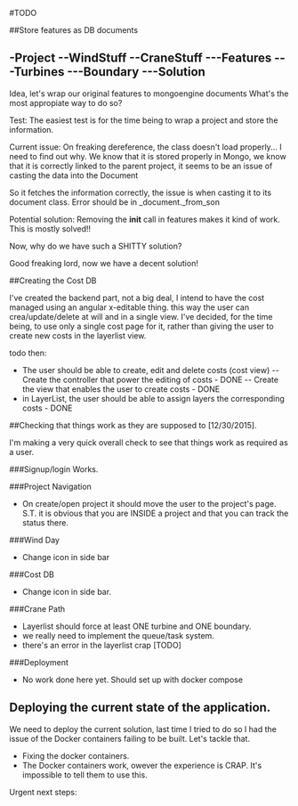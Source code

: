#TODO

##Store features as DB documents

-Project
--WindStuff
--CraneStuff
---Features
---Turbines
---Boundary
---Solution
---

Idea, let's wrap our original features to mongoengine documents What's the most appropiate way to do so?

Test: The easiest test is for the time being to wrap a project and store the information.

Current issue: On freaking dereference, the class doesn't load properly... I need to find out why. We know that it is stored properly in Mongo, we know that it is correctly linked to the parent project, it seems to be an issue of casting the data into the Document

So it fetches the information correctly, the issue is when casting it to its document class. Error should be in _document._from_son

Potential solution: Removing the __init__ call in features makes it kind of work. This is mostly solved!!

Now, why do we have such a SHITTY solution?

Good freaking lord, now we have a decent solution!


##Creating the Cost DB

I've created the backend part, not a big deal, I intend to have the cost managed using an angular x-editable thing. this way the user can crea/update/delete at will and in a single view. I've decided, for the time being, to use only a single cost page for it, rather than giving the user to create new costs in the layerlist view. 

todo then:

- The user should be able to create, edit and delete costs (cost view)
-- Create the controller that power the editing of costs - DONE
-- Create the view that enables the user to create costs - DONE
- in LayerList, the user should be able to assign layers the corresponding costs - DONE

##Checking that things work as they are supposed to [12/30/2015].

I'm making a very quick overall check to see that things work as required as a user.

###Signup/login
Works.

###Project Navigation
- On create/open project it should move the user to the project's page. S.T. it is obvious that you are INSIDE a project and that you can track the status there.

###Wind Day
- Change icon in side bar

###Cost DB
- Change icon in side bar.

###Crane Path
- Layerlist should force at least ONE turbine and ONE boundary.	
- we really need to implement the queue/task system.
- there's an error in the layerlist crap [TODO]

###Deployment
- No work done here yet. Should set up with docker compose


## Deploying the current state of the application.

We need to deploy the current solution, last time I tried to do so I had the issue of the Docker containers failing to be built. Let's tackle that.

- Fixing the docker containers.
- The Docker containers work, owever the experience is CRAP. It's impossible to tell them to use this.

Urgent next steps:

